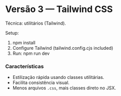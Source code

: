 # Versão 3 — Tailwind CSS

Técnica: utilitários (Tailwind).

Setup:
1. npm install
2. Configure Tailwind (tailwind.config.cjs included)
3. Run: npm run dev

### Características
- Estilização rápida usando classes utilitárias.
- Facilita consistência visual.
- Menos arquivos `.css`, mais classes direto no JSX.